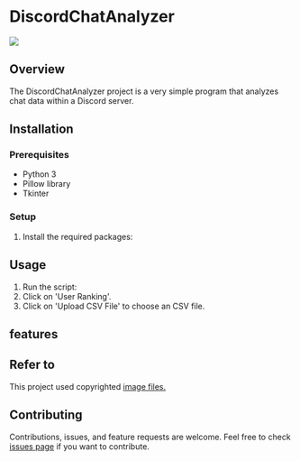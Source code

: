 # DiscordChatAnalyzer
<img src ="https://github.com/diligencefrozen/DiscordUserRankingChecker/blob/main/photos/test01.PNG?raw=true"><br/>
## Overview
The DiscordChatAnalyzer project is a very simple program that analyzes chat data within a Discord server.

## Installation

### Prerequisites
- Python 3
- Pillow library
- Tkinter 

### Setup
1. Install the required packages:<br/>

## Usage
1. Run the script:
2. Click on 'User Ranking'.
3. Click on 'Upload CSV File' to choose an CSV file.

## features

## Refer to
This project used copyrighted <a href="https://www.freepik.com/free-vector/shiny-golden-number-one-winner-symbol-with-laurel-design-vector_59532937.htm#query=top%201&position=15&from_view=keyword&track=ais&uuid=6996fd75-f789-4e0a-bd84-a1ad9e9b5cab">image files.</a><br/>

## Contributing
Contributions, issues, and feature requests are welcome. Feel free to check [issues page](https://github.com/diligencefrozen/DiscordUserRankingChecker/issues) if you want to contribute.



